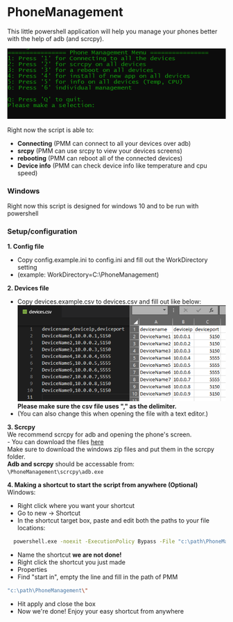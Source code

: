 # PhoneManagement
This little powershell application will help you manage your phones better with the help of adb (and scrcpy).

![screenshot](assets/menu.png)

Right now the script is able to:

 - **Connecting** (PMM can connect to all your devices over adb)
 - **srcpy** (PMM can use srcpy to view your devices screens)
 - **rebooting** (PMM can reboot all of the connected devices)
 - **Device info** (PMM can check device info like temperature and cpu speed)

 ### Windows
 Right now this script is designed for windows 10 and to be run with powershell

 ### Setup/configuration
 **1. Config file**  
 - Copy config.example.ini to config.ini and fill out the WorkDirectory setting
 - (example: WorkDirectory=C:\PhoneManagement)

 **2. Devices file**  
 - Copy devices.example.csv to devices.csv and fill out like below:
 ![screenshot](assets/devices.png)  
 **Please make sure the csv file uses "," as the delimiter.**  
 - (You can also change this when opening the file with a text editor.)  

  **3. Scrcpy**  
    We recommend scrcpy for adb and opening the phone's screen.  
    - You can download the files [here](https://github.com/Genymobile/scrcpy)  
    Make sure to download the windows zip files and put them in the scrcpy folder.  
    **Adb and scrcpy** should be accessable from:
    ```
    \PhoneManagement\scrcpy\adb.exe
    ```

**4. Making a shortcut to start the script from anywhere (Optional)**  
Windows:
  - Right click where you want your shortcut
  - Go to new -> Shortcut
  - In the shortcut target box, paste and edit both the paths to your file locations: 
  ```bash
    powershell.exe -noexit -ExecutionPolicy Bypass -File "c:\path\PhoneManagement\Start.ps1"
  ```
  - Name the shortcut **we are not done!**
  - Right click the shortcut you just made
  - Properties
  - Find "start in", empty the line and fill in the path of PMM
  ```bash
  "c:\path\PhoneManagement\"
  ```
  - Hit apply and close the box
  - Now we're done! Enjoy your easy shortcut from anywhere


